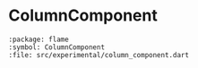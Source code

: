 # ColumnComponent

```{dartdoc}
:package: flame
:symbol: ColumnComponent
:file: src/experimental/column_component.dart
```
